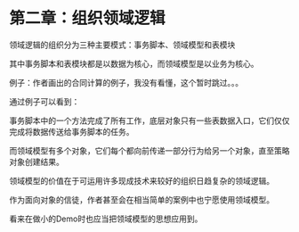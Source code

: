 # 第二章：组织领域逻辑

领域逻辑的组织分为三种主要模式：事务脚本、领域模型和表模块

其中事务脚本和表模块都是以数据为核心，而领域模型是以业务为核心。

例子：作者画出的合同计算的例子，我没有看懂，这个暂时跳过。。。

通过例子可以看到：

事务脚本中的一个方法完成了所有工作，底层对象只有一些表数据入口，它们仅仅完成将数据传送给事务脚本的任务。

而领域模型有多个对象，它们每个都向前传递一部分行为给另一个对象，直至策略对象创建结果。

领域模型的价值在于可运用许多现成技术来较好的组织日趋复杂的领域逻辑。

作为面向对象的信徒，作者甚至会在相当简单的案例中也宁愿使用领域模型。

看来在做小的Demo时也应当把领域模型的思想应用到。



 